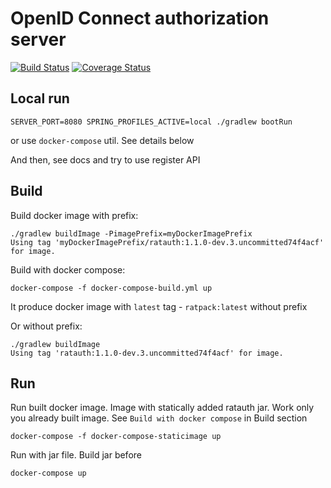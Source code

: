 # OpenID Connect authorization server
[![Build Status](https://travis-ci.org/alfa-laboratory/ratauth.svg?branch=master)](https://travis-ci.org/alfa-laboratory/ratauth)
[![Coverage Status](https://coveralls.io/repos/github/alfa-laboratory/ratauth/badge.svg)](https://coveralls.io/github/alfa-laboratory/ratauth)
## Local run

`SERVER_PORT=8080 SPRING_PROFILES_ACTIVE=local ./gradlew bootRun`

or use `docker-compose` util. See details below

And then, see docs and try to use register API

## Build

Build docker image with prefix:

    ./gradlew buildImage -PimagePrefix=myDockerImagePrefix
    Using tag 'myDockerImagePrefix/ratauth:1.1.0-dev.3.uncommitted74f4acf' for image.

Build with docker compose:

    docker-compose -f docker-compose-build.yml up
    
It produce docker image with `latest` tag - `ratpack:latest` without prefix

Or without prefix:

    ./gradlew buildImage
    Using tag 'ratauth:1.1.0-dev.3.uncommitted74f4acf' for image.
    
## Run
 
Run built docker image. Image with statically added ratauth jar. Work only you already built image. See `Build with docker compose` in Build section

    docker-compose -f docker-compose-staticimage up
    
Run with jar file. Build jar before
    
    docker-compose up
